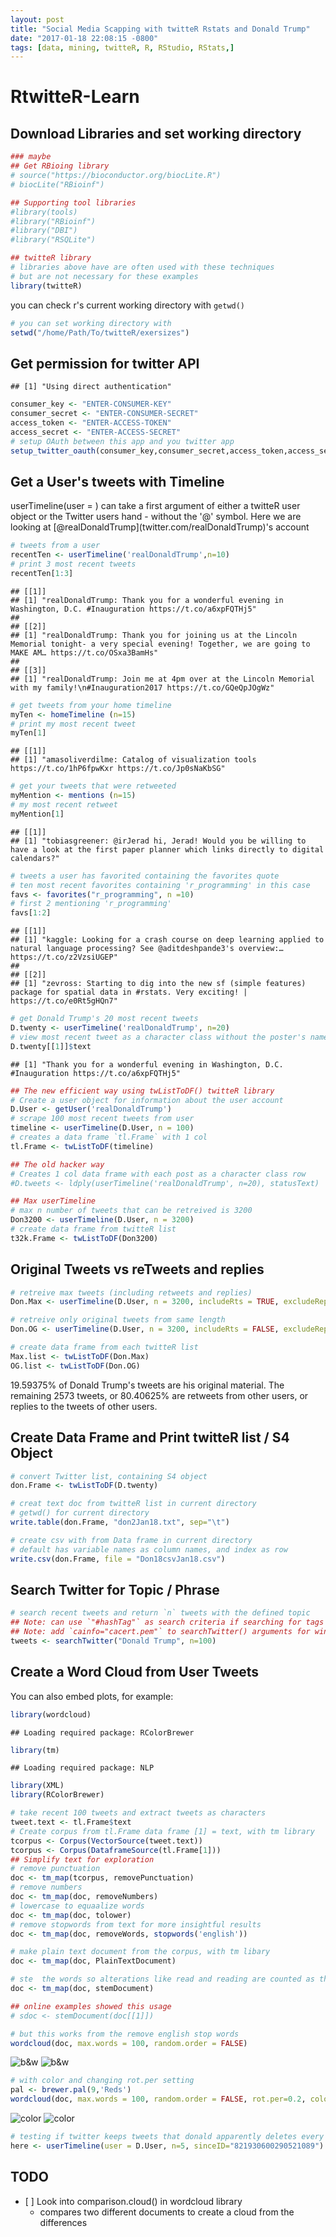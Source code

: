 ```yaml
---
layout: post
title: "Social Media Scapping with twitteR Rstats and Donald Trump"
date: "2017-01-18 22:08:15 -0800"
tags: [data, mining, twitteR, R, RStudio, RStats,]
---
```


RtwitteR-Learn
================

Download Libraries and set working directory
--------------------------------------------

``` r
### maybe
## Get RBioing library
# source("https://bioconductor.org/biocLite.R")
# biocLite("RBioinf")

## Supporting tool libraries
#library(tools)
#library("RBioinf")
#library("DBI")
#library("RSQLite")

## twitteR library
# libraries above have are often used with these techniques
# but are not necessary for these examples
library(twitteR)
```

you can check r's current working directory with `getwd()`

``` r
# you can set working directory with
setwd("/home/Path/To/twitteR/exersizes")
```

Get permission for twitter API
------------------------------

    ## [1] "Using direct authentication"

``` r
consumer_key <- "ENTER-CONSUMER-KEY"
consumer_secret <- "ENTER-CONSUMER-SECRET"
access_token <- "ENTER-ACCESS-TOKEN"
access_secret <- "ENTER-ACCESS-SECRET"
# setup OAuth between this app and you twitter app
setup_twitter_oauth(consumer_key,consumer_secret,access_token,access_secret)
```

Get a User's tweets with Timeline
---------------------------------

userTimeline(user = ) can take a first argument of either a twitteR user object or the Twitter users hand - without the '@' symbol.
Here we are looking at \[@realDonaldTrump\](twitter.com/realDonaldTrump)'s account

``` r
# tweets from a user
recentTen <- userTimeline('realDonaldTrump',n=10)
# print 3 most recent tweets
recentTen[1:3]
```

    ## [[1]]
    ## [1] "realDonaldTrump: Thank you for a wonderful evening in Washington, D.C. #Inauguration https://t.co/a6xpFQTHj5"
    ##
    ## [[2]]
    ## [1] "realDonaldTrump: Thank you for joining us at the Lincoln Memorial tonight- a very special evening! Together, we are going to MAKE AM… https://t.co/OSxa3BamHs"
    ##
    ## [[3]]
    ## [1] "realDonaldTrump: Join me at 4pm over at the Lincoln Memorial with my family!\n#Inauguration2017 https://t.co/GQeQpJOgWz"

``` r
# get tweets from your home timeline
myTen <- homeTimeline (n=15)
# print my most recent tweet
myTen[1]
```

    ## [[1]]
    ## [1] "amasoliverdilme: Catalog of visualization tools https://t.co/1hP6fpwKxr https://t.co/Jp0sNaKbSG"

``` r
# get your tweets that were retweeted
myMention <- mentions (n=15)
# my most recent retweet
myMention[1]
```

    ## [[1]]
    ## [1] "tobiasgreener: @irJerad hi, Jerad! Would you be willing to have a look at the first paper planner which links directly to digital calendars?"

``` r
# tweets a user has favorited containing the favorites quote
# ten most recent favorites containing 'r_programming' in this case
favs <- favorites("r_programming", n =10)
# first 2 mentioning 'r_programming'
favs[1:2]
```

    ## [[1]]
    ## [1] "kaggle: Looking for a crash course on deep learning applied to natural language processing? See @aditdeshpande3's overview:… https://t.co/z2VzsiUGEP"
    ##
    ## [[2]]
    ## [1] "zevross: Starting to dig into the new sf (simple features) package for spatial data in #rstats. Very exciting! | https://t.co/e0Rt5gHQn7"

``` r
# get Donald Trump's 20 most recent tweets
D.twenty <- userTimeline('realDonaldTrump', n=20)
# view most recent tweet as a character class without the poster's name
D.twenty[[1]]$text
```

    ## [1] "Thank you for a wonderful evening in Washington, D.C. #Inauguration https://t.co/a6xpFQTHj5"

``` r
## The new efficient way using twListToDF() twitteR library
# Create a user object for information about the user account
D.User <- getUser('realDonaldTrump')
# scrape 100 most recent tweets from user
timeline <- userTimeline(D.User, n = 100)
# creates a data frame `tl.Frame` with 1 col
tl.Frame <- twListToDF(timeline)

## The old hacker way
# Creates 1 col data frame with each post as a character class row
#D.tweets <- ldply(userTimeline('realDonaldTrump', n=20), statusText)

## Max userTimeline
# max n number of tweets that can be retreived is 3200
Don3200 <- userTimeline(D.User, n = 3200)
# create data frame from twitteR list
t32k.Frame <- twListToDF(Don3200)
```

Original Tweets vs reTweets and replies
---------------------------------------

``` r
# retreive max tweets (including retweets and replies)
Don.Max <- userTimeline(D.User, n = 3200, includeRts = TRUE, excludeReplies = FALSE)

# retreive only original tweets from same length
Don.OG <- userTimeline(D.User, n = 3200, includeRts = FALSE, excludeReplies = FALSE)

# create data frame from each twitteR list
Max.list <- twListToDF(Don.Max)
OG.list <- twListToDF(Don.OG)
```

19.59375% of Donald Trump's tweets are his original material.
The remaining 2573 tweets, or 80.40625% are retweets from other users, or replies to the tweets of other users.

Create Data Frame and Print twitteR list / S4 Object
----------------------------------------------------

``` r
# convert Twitter list, containing S4 object
don.Frame <- twListToDF(D.twenty)

# creat text doc from twitteR list in current directory
# getwd() for current directory
write.table(don.Frame, "don2Jan18.txt", sep="\t")

# create csv with from Data frame in current directory
# default has variable names as column names, and index as row
write.csv(don.Frame, file = "Don18csvJan18.csv")
```

Search Twitter for Topic / Phrase
---------------------------------

``` r
# search recent tweets and return `n` tweets with the defined topic
## Note: can use `"#hashTag"` as search criteria if searching for tags
## Note: add `cainfo="cacert.pem"` to searchTwitter() arguments for windows
tweets <- searchTwitter("Donald Trump", n=100)
```

Create a Word Cloud from User Tweets
------------------------------------

You can also embed plots, for example:

``` r
library(wordcloud)
```

    ## Loading required package: RColorBrewer

``` r
library(tm)
```

    ## Loading required package: NLP

``` r
library(XML)
library(RColorBrewer)

# take recent 100 tweets and extract tweets as characters
tweet.text <- tl.Frame$text
# Create corpus from tl.Frame data frame [1] = text, with tm library
tcorpus <- Corpus(VectorSource(tweet.text))
tcorpus <- Corpus(DataframeSource(tl.Frame[1]))
## Simplify text for exploration
# remove punctuation
doc <- tm_map(tcorpus, removePunctuation)
# remove numbers
doc <- tm_map(doc, removeNumbers)
# lowercase to equaalize words
doc <- tm_map(doc, tolower)
# remove stopwords from text for more insightful results
doc <- tm_map(doc, removeWords, stopwords('english'))

# make plain text document from the corpus, with tm libary
doc <- tm_map(doc, PlainTextDocument)

# ste  the words so alterations like read and reading are counted as the same
doc <- tm_map(doc, stemDocument)

## online examples showed this usage
# sdoc <- stemDocument(doc[[1]])

# but this works from the remove english stop words
wordcloud(doc, max.words = 100, random.order = FALSE)
```

![b&w][b&w]
![b&w](/images/RtwitteR-Learn_files/figure-markdown_github/word-cloud-1.png)

``` r
# with color and changing rot.per setting
pal <- brewer.pal(9,'Reds')
wordcloud(doc, max.words = 100, random.order = FALSE, rot.per=0.2, colors=pal)
```

![color][color]
![color](/images/RtwitteR-Learn_files/figure-markdown_github/word-cloud-2.png)

``` r
# testing if twitter keeps tweets that donald apparently deletes every days
here <- userTimeline(user = D.User, n=5, sinceID="821930600290521089")
```

[b&w]: </images/RtwitteR-Learn_files/figure-markdown_github/word-cloud-1.png>
[color]: </images/RtwitteR-Learn_files/figure-markdown_github/word-cloud-2.png>
[Schematic Symbols]: </images/interfacing-with-arduino/schematic-symbols.png> "Schematic Symbols Cheat Sheet"
TODO
----

-   \[ \] Look into comparison.cloud() in wordcloud library
    -   compares two different documents to create a cloud from the differences

